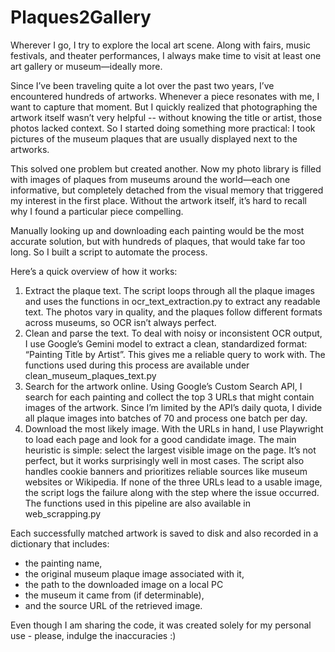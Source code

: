 # Plaques2Gallery
Wherever I go, I try to explore the local art scene. Along with fairs, music festivals, and theater performances, I always make time to visit at least one art gallery or museum—ideally more.

Since I’ve been traveling quite a lot over the past two years, I’ve encountered hundreds of artworks. Whenever a piece resonates with me, I want to capture that moment. But I quickly realized that photographing the artwork itself wasn’t very helpful -- without knowing the title or artist, those photos lacked context. So I started doing something more practical: I took pictures of the museum plaques that are usually displayed next to the artworks.

This solved one problem but created another. Now my photo library is filled with images of plaques from museums around the world—each one informative, but completely detached from the visual memory that triggered my interest in the first place. Without the artwork itself, it’s hard to recall why I found a particular piece compelling.

Manually looking up and downloading each painting would be the most accurate solution, but with hundreds of plaques, that would take far too long. So I built a script to automate the process.

Here’s a quick overview of how it works:
1. Extract the plaque text. The script loops through all the plaque images and uses the functions in ocr_text_extraction.py to extract any readable text. The photos vary in quality, and the plaques follow different formats across museums, so OCR isn’t always perfect.
2. Clean and parse the text. To deal with noisy or inconsistent OCR output, I use Google’s Gemini model to extract a clean, standardized format: “Painting Title by Artist”. This gives me a reliable query to work with. The functions used during this process are available under clean_museum_plaques_text.py
3. Search for the artwork online. Using Google’s Custom Search API, I search for each painting and collect the top 3 URLs that might contain images of the artwork. Since I’m limited by the API’s daily quota, I divide all plaque images into batches of 70 and process one batch per day.
4. Download the most likely image. With the URLs in hand, I use Playwright to load each page and look for a good candidate image. The main heuristic is simple: select the largest visible image on the page. It’s not perfect, but it works surprisingly well in most cases.
The script also handles cookie banners and prioritizes reliable sources like museum websites or Wikipedia. If none of the three URLs lead to a usable image, the script logs the failure along with the step where the issue occurred. The functions used in this pipeline are also available in web_scrapping.py

Each successfully matched artwork is saved to disk and also recorded in a dictionary that includes:
- the painting name,
- the original museum plaque image associated with it,
- the path to the downloaded image on a local PC
- the museum it came from (if determinable),
- and the source URL of the retrieved image.

Even though I am sharing the code, it was created solely for my personal use - please, indulge the inaccuracies :)
